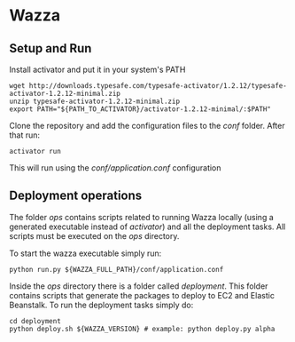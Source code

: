 # Wazza

## Setup and Run

Install activator and put it in your system's PATH

    
    wget http://downloads.typesafe.com/typesafe-activator/1.2.12/typesafe-activator-1.2.12-minimal.zip
    unzip typesafe-activator-1.2.12-minimal.zip
    export PATH="${PATH_TO_ACTIVATOR}/activator-1.2.12-minimal/:$PATH"
    
Clone the repository and add the configuration files to the *conf* folder. After that run:
    
    
    activator run
    

This will run using the *conf/application.conf* configuration

## Deployment operations

The folder *ops* contains scripts related to running Wazza locally (using a generated executable instead of *activator*)  and all the deployment tasks. All scripts must be executed on the *ops* directory.

To start the wazza executable simply run:
    

    python run.py ${WAZZA_FULL_PATH}/conf/application.conf
    
    
Inside the *ops* directory there is a folder called *deployment*. This folder contains scripts that generate the packages to deploy to EC2 and Elastic Beanstalk. To run the deployment tasks simply do:
    
    
    cd deployment
    python deploy.sh ${WAZZA_VERSION} # example: python deploy.py alpha
    


